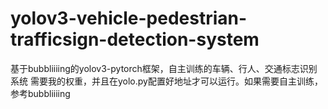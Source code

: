 # yolov3-vehicle-pedestrian-trafficsign-detection-system
基于bubbliiiing的yolov3-pytorch框架，自主训练的车辆、行人、交通标志识别系统 
需要我的权重，并且在yolo.py配置好地址才可以运行。如果需要自主训练，参考bubbliiiing

